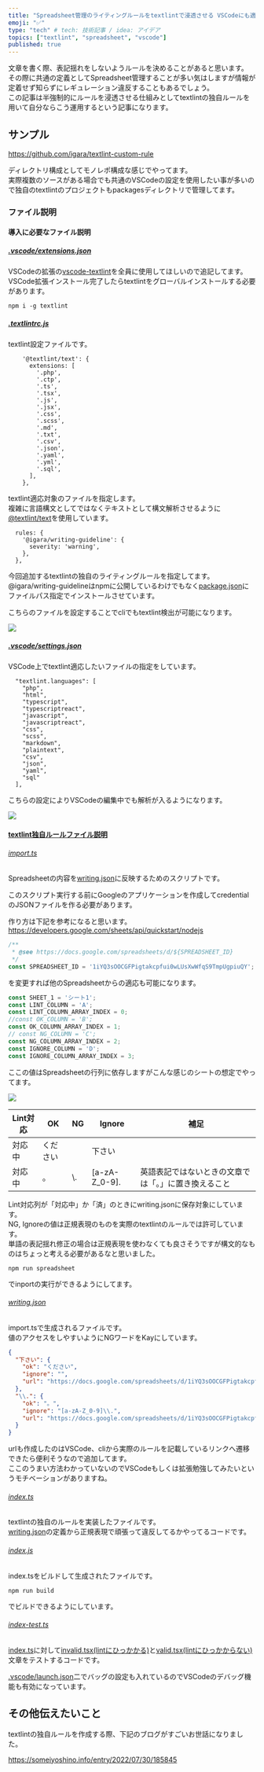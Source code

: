 ```yaml
---
title: "Spreadsheet管理のライティングルールをtextlintで浸透させる VSCodeにも適応する"
emoji: "✅"
type: "tech" # tech: 技術記事 / idea: アイデア
topics: ["textlint", "spreadsheet", "vscode"]
published: true
---
```


文章を書く際、表記揺れをしないようルールを決めることがあると思います。  
その際に共通の定義としてSpreadsheet管理することが多い気はしますが情報が定着せず知らずにレギュレーション違反することもあるでしょう。  
この記事は半強制的にルールを浸透させる仕組みとしてtextlintの独自ルールを用いて自分ならこう運用するという記事になります。

## サンプル

https://github.com/igara/textlint-custom-rule

ディレクトリ構成としてモノレポ構成な感じでやってます。  
実際複数のソースがある場合でも共通のVSCodeの設定を使用したい事が多いので独自のtextlintのプロジェクトもpackagesディレクトリで管理してます。

### ファイル説明

#### 導入に必要なファイル説明

##### [.vscode/extensions.json](https://github.com/igara/textlint-custom-rule/blob/main/.vscode/extensions.json)

VSCodeの拡張の[vscode-textlint](https://marketplace.visualstudio.com/items?itemName=taichi.vscode-textlint)を全員に使用してほしいので追記してます。  
VSCode拡張インストール完了したらtextlintをグローバルインストールする必要があります。  

```
npm i -g textlint
```

##### [.textlintrc.js](https://github.com/igara/textlint-custom-rule/blob/main/.textlintrc.js)

textlint設定ファイルです。

```
    '@textlint/text': {
      extensions: [
        '.php',
        '.ctp',
        '.ts',
        '.tsx',
        '.js',
        '.jsx',
        '.css',
        '.scss',
        '.md',
        '.txt',
        '.csv',
        '.json',
        '.yaml',
        '.yml',
        '.sql',
      ],
    },
```

textlint適応対象のファイルを指定します。  
複雑に言語構文としてではなくテキストとして構文解析させるように[@textlint/text](https://github.com/textlint/textlint/tree/master/packages/%40textlint/textlint-plugin-text)を使用しています。  


```
  rules: {
    '@igara/writing-guideline': {
      severity: 'warning',
    },
  },
```

今回追加するtextlintの独自のライティングルールを指定してます。
@igara/writing-guidelineはnpmに公開しているわけでもなく[package.json](https://github.com/igara/textlint-custom-rule/blob/main/package.json)にファイルパス指定でインストールさせています。  

こちらのファイルを設定することでcliでもtextlint検出が可能になります。  

![](/images/add_custom_textlint/vscode.jpg)

##### [.vscode/settings.json](https://github.com/igara/textlint-custom-rule/blob/main/.vscode/settings.json)

VSCode上でtextlint適応したいファイルの指定をしています。

```
  "textlint.languages": [
    "php",
    "html",
    "typescript",
    "typescriptreact",
    "javascript",
    "javascriptreact",
    "css",
    "scss",
    "markdown",
    "plaintext",
    "csv",
    "json",
    "yaml",
    "sql"
  ],
```

こちらの設定によりVSCodeの編集中でも解析が入るようになります。  

![](/images/add_custom_textlint/vscode.jpg)

#### [textlint独自ルールファイル説明](https://github.com/igara/textlint-custom-rule/tree/main/packages/textlint-rule-writing-guideline)

###### [import.ts](https://github.com/igara/textlint-custom-rule/blob/main/packages/textlint-rule-writing-guideline/import.ts)

Spreadsheetの内容を[writing.json](https://github.com/igara/textlint-custom-rule/blob/main/packages/textlint-rule-writing-guideline/writing.json)に反映するためのスクリプトです。  

このスクリプト実行する前にGoogleのアプリケーションを作成してcredentialのJSONファイルを作る必要があります。  

作り方は下記を参考になると思います。  
https://developers.google.com/sheets/api/quickstart/nodejs


```javascript
/**
 * @see https://docs.google.com/spreadsheets/d/${SPREADSHEET_ID}
 */
const SPREADSHEET_ID = '1iYQ3sOOCGFPigtakcpfui0wLUsXwWfqS9TmpUgpiuQY';
```

を変更すれば他のSpreadsheetからの適応も可能になります。  

```javascript
const SHEET_1 = 'シート1';
const LINT_COLUMN = 'A';
const LINT_COLUMN_ARRAY_INDEX = 0;
//const OK_COLUMN = 'B';
const OK_COLUMN_ARRAY_INDEX = 1;
// const NG_COLUMN = 'C';
const NG_COLUMN_ARRAY_INDEX = 2;
const IGNORE_COLUMN = 'D';
const IGNORE_COLUMN_ARRAY_INDEX = 3;
```

ここの値はSpreadsheetの行列に依存しますがこんな感じのシートの想定でやってます。  

![](/images/add_custom_textlint/spreadsheet.jpg)

| Lint対応 | OK | NG | Ignore | 補足 |
| ---- | ---- | ---- | ---- | ---- |
| 対応中 | ください | 　 | 下さい | 　 |
| 対応中 | 。 | \\. | \[a-zA-Z_0-9\]\. | 英語表記ではないときの文章では「。」に置き換えること |

Lint対応列が「対応中」か「済」のときにwriting.jsonに保存対象にしています。  
NG, Ignoreの値は正規表現のものを実際のtextlintのルールでは許可しています。  
単語の表記揺れ修正の場合は正規表現を使わなくても良さそうですが構文的なものはちょっと考える必要があるなと思いました。  

```
npm run spreadsheet
```

でinportの実行ができるようにしてます。

###### [writing.json](https://github.com/igara/textlint-custom-rule/blob/main/packages/textlint-rule-writing-guideline/writing.json)

import.tsで生成されるファイルです。  
値のアクセスをしやすいようにNGワードをKayにしています。  

```json
{
  "下さい": {
    "ok": "ください",
    "ignore": "",
    "url": "https://docs.google.com/spreadsheets/d/1iYQ3sOOCGFPigtakcpfui0wLUsXwWfqS9TmpUgpiuQY/edit#gid=0&range=2:2"
  },
  "\\.": {
    "ok": "。",
    "ignore": "[a-zA-Z_0-9]\\.",
    "url": "https://docs.google.com/spreadsheets/d/1iYQ3sOOCGFPigtakcpfui0wLUsXwWfqS9TmpUgpiuQY/edit#gid=0&range=3:3"
  }
}
```

urlも作成したのはVSCode、cliから実際のルールを記載しているリンクへ遷移できたら便利そうなので追加してます。  
ここのうまい方法わかっていないのでVSCodeもしくは拡張勉強してみたいというモチベーションがありますね。  

###### [index.ts](https://github.com/igara/textlint-custom-rule/blob/main/packages/textlint-rule-writing-guideline/src/index.ts)

textlintの独自のルールを実装したファイルです。  
[writing.json](https://github.com/igara/textlint-custom-rule/blob/main/packages/textlint-rule-writing-guideline/writing.json)の定義から正規表現で頑張って違反してるかやってるコードです。  

###### [index.js](https://github.com/igara/textlint-custom-rule/blob/main/packages/textlint-rule-writing-guideline/lib/index.js)

index.tsをビルドして生成されたファイルです。

```
npm run build
```

でビルドできるようにしています。

###### [index-test.ts](https://github.com/igara/textlint-custom-rule/blob/main/packages/textlint-rule-writing-guideline/test/index-test.ts)

[index.ts](https://github.com/igara/textlint-custom-rule/blob/main/packages/textlint-rule-writing-guideline/src/index.ts)に対して[invalid.tsx(lintにひっかかる)](https://github.com/igara/textlint-custom-rule/blob/main/packages/textlint-rule-writing-guideline/test/inputs/invalid.tsx)と[valid.tsx(lintにひっかからない)](https://github.com/igara/textlint-custom-rule/blob/main/packages/textlint-rule-writing-guideline/test/inputs/valid.tsx)文章をテストするコードです。

[.vscode/launch.json](https://github.com/igara/textlint-custom-rule/blob/main/.vscode/launch.json)二でバッグの設定も入れているのでVSCodeのデバッグ機能も有効になっています。

## その他伝えたいこと

textlintの独自ルールを作成する際、下記のブログがすごいお世話になりました。  

https://someiyoshino.info/entry/2022/07/30/185845

